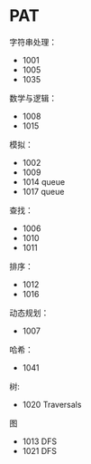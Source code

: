 # PAT

字符串处理：
- 1001
- 1005
- 1035


数学与逻辑：
- 1008
- 1015

模拟：
- 1002
- 1009
- 1014 queue
- 1017 queue

查找：
- 1006
- 1010
- 1011

排序：
- 1012
- 1016


动态规划：
- 1007

哈希：
- 1041

树:
- 1020 Traversals

图
- 1013 DFS
- 1021 DFS